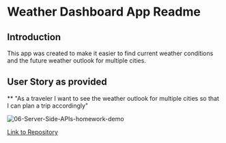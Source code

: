 # Weather Dashboard App Readme

## Introduction


This app was created to make it easier to find current weather conditions and the future weather outlook for multiple cities. 

## User Story as provided

** "As a traveler
I want to see the weather outlook for multiple cities
so that I can plan a trip accordingly"


![06-Server-Side-APIs-homework-demo](https://user-images.githubusercontent.com/56744605/72213970-58ade780-34ad-11ea-9bdf-f8392f0a80a0.png)



[Link to Repository](https://github.com/remyguts/weatherdashboard)
























